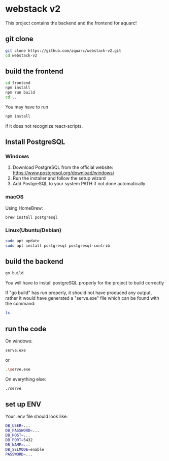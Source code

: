 # webstack v2

This project contains the backend and the frontend for aquarc!

## git clone

```bash
git clone https://github.com/aquarc/webstack-v2.git
cd webstack-v2
```

## build the frontend

```bash
cd frontend
npm install 
npm run build
cd ..
```
You may have to run 
```bash
npm install
```
if it does not recognize react-scripts.

## Install PostgreSQL
### Windows
1. Download PostgreSQL from the official website: https://www.postgresql.org/download/windows/
2. Run the installer and follow the setup wizard
3. Add PostgreSQL to your system PATH if not done automatically

### macOS
Using HomeBrew:
```bash
brew install postgresql
```

### Linux(Ubuntu/Debian)
```bash
sudo apt update
sudo apt install postgresql postgresql-contrib
```

## build the backend

```bash
go build
```

You will have to install postgreSQL properly for the project to build correctly

If "go build" has run properly, it should not have produced any output, 
rather it would have generated a "serve.exe" file which can be found with the command:
```bash
ls
```

## run the code

On windows:

```bash
serve.exe
```
or
```bash
.\serve.exe
```

On everything else:

```bash
./serve
```

## set up ENV

Your .env file should look like:
```sh
DB_USER=...
DB_PASSWORD=...
DB_HOST=...
DB_PORT=5432
DB_NAME=...
DB_SSLMODE=enable
PASSWORD=...
```

